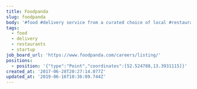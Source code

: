 ```yaml
---
title: Foodpanda
slug: foodpanda
body: '#food #delivery service from a curated choice of local #restaurants; #startup'
tags:
  - food
  - delivery
  - restaurants
  - startup
job_board_url: 'https://www.foodpanda.com/careers/listing/'
positions:
  - position: '{"type":"Point","coordinates":[52.524788,13.3931115]}'
created_at: '2017-06-28T20:27:14.077Z'
updated_at: '2019-06-16T10:36:09.744Z'
---
```


